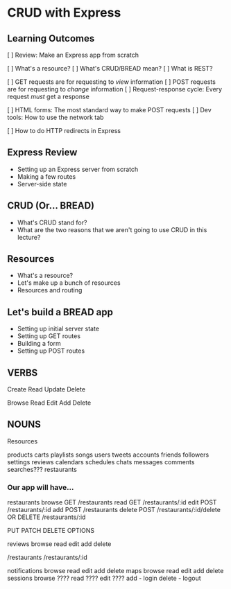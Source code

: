 # CRUD with Express

## Learning Outcomes

[ ] Review: Make an Express app from scratch

[ ] What's a resource?
[ ] What's CRUD/BREAD mean?
[ ] What is REST?

[ ] GET requests are for requesting to _view_ information
[ ] POST requests are for requesting to _change_ information
[ ] Request-response cycle: Every request _must_ get a response

[ ] HTML forms: The most standard way to make POST requests
[ ] Dev tools: How to use the network tab

[ ] How to do HTTP redirects in Express

## Express Review

* Setting up an Express server from scratch
* Making a few routes
* Server-side state

## CRUD (Or... BREAD)

* What's CRUD stand for?
* What are the two reasons that we aren't going to use CRUD in this lecture?



























## Resources

* What's a resource?
* Let's make up a bunch of resources
* Resources and routing

## Let's build a BREAD app

* Setting up initial server state
* Setting up GET routes
* Building a form
* Setting up POST routes





## VERBS

Create
Read
Update
Delete

Browse
Read
Edit
Add
Delete

## NOUNS

Resources

products
carts
playlists
songs
users
tweets
accounts
friends
followers
settings
reviews
calendars
schedules
chats
messages
comments
searches???
restaurants



### Our app will have...
restaurants
  browse       GET /restaurants
  read         GET /restaurants/:id
  edit         POST /restaurants/:id
  add          POST /restaurants
  delete       POST /restaurants/:id/delete    OR    DELETE /restaurants/:id

  PUT
  PATCH
  DELETE
  OPTIONS


reviews
  browse
  read
  edit
  add
  delete

/restaurants
/restaurants/:id




notifications
  browse
  read
  edit
  add
  delete
maps
  browse
  read
  edit
  add
  delete
sessions
  browse ????
  read ????
  edit ????
  add - login
  delete - logout
